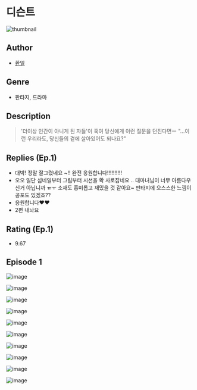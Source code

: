 # 디슨트
![thumbnail](https://image-comic.pstatic.net/user_contents_data/challenge_comic/2023/05/23/365072/upload_3616726273610757985_480x623.jpeg)

## Author
- [환일](https://comic.naver.com/artistTitle?id=365072)

## Genre
- 판타지, 드라마

## Description
> '더이상 인간이 아니게 된 자들'이 혹여 당신에게 이런 질문을 던진다면ー "...이런 우리라도, 당신들의 곁에 살아있어도 되나요?"

## Replies (Ep.1)
- 대박! 정말 잘그렸네요 ~!! 완전 응원합니다!!!!!!!!!!
- 오오 일단 섬네일부터 그림부터 시선을 확 사로잡네요 .. 대마녀님이 너무 아름다우신거 아닙니까 ㅠㅜ 소재도 흥미롭고 재밌을 것 같아요~ 판타지에 으스스한 느낌이 공포도 있겠죠??
- 응원합니다❤️❤️
- 2편 내놔요

## Rating (Ep.1)
- 9.67

## Episode 1
![image](https://image-comic.pstatic.net/user_contents_data/challenge_comic/2023/05/23/365072/upload_7291668886745266530.jpeg)

![image](https://image-comic.pstatic.net/user_contents_data/challenge_comic/2023/05/23/365072/upload_7365132756204937829.jpeg)

![image](https://image-comic.pstatic.net/user_contents_data/challenge_comic/2023/05/23/365072/upload_7147888134806911289.jpeg)

![image](https://image-comic.pstatic.net/user_contents_data/challenge_comic/2023/05/23/365072/upload_3904956474474248038.jpeg)

![image](https://image-comic.pstatic.net/user_contents_data/challenge_comic/2023/05/23/365072/upload_3558234471296874553.jpeg)

![image](https://image-comic.pstatic.net/user_contents_data/challenge_comic/2023/05/23/365072/upload_7017788236780024627.jpeg)

![image](https://image-comic.pstatic.net/user_contents_data/challenge_comic/2023/05/23/365072/upload_3977630867990471267.jpeg)

![image](https://image-comic.pstatic.net/user_contents_data/challenge_comic/2023/05/23/365072/upload_3832953855997915493.jpeg)

![image](https://image-comic.pstatic.net/user_contents_data/challenge_comic/2023/05/23/365072/upload_3906368242300642102.jpeg)

![image](https://image-comic.pstatic.net/user_contents_data/challenge_comic/2023/05/23/365072/upload_4049408306395308342.jpeg)
